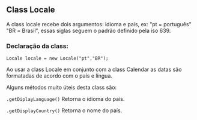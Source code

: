  ## Class Locale
 A class locale recebe dois argumentos: idioma e país, ex: "pt = português" "BR = Brasil",
 essas siglas seguem o padrão definido pela iso 639.
 
### Declaração da class: ###

`Locale locale = new Locale("pt","BR");`

Ao usar a class Locale em conjunto com a class Calendar as datas são formatadas de 
acordo com o país e língua.

Alguns métodos muito úteis desta class são:

`.getDiplayLanguage()` Retorna o idioma do país.

`.getDisplayCountry()` Retorna o nome do país.